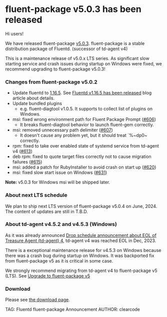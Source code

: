 # fluent-package v5.0.3 has been released

Hi users!

We have released fluent-package [v5.0.3](https://github.com/fluent/fluent-package-builder/releases/tag/v5.0.3).
fluent-package is a stable distribution package of Fluentd. (successor of td-agent v4)

This is a maintenance release of v5.0.x LTS series.
As significant slow starting service and crash issues during startup on Windows were fixed, we recommend upgrading to fluent-package v5.0.3!

### Changes from fluent-package v5.0.2

* Update fluentd to [1.16.5](https://github.com/fluent/fluentd/releases/tag/v1.16.5).
  See [Fluentd v1.16.5 has been released](/blog/fluentd-v1.16.5-has-been-released) blog article about details.
* Update bundled plugins
  * e.g. fluent-diagtool v1.0.5. It supports to collect list of plugins on Windows.
* msi: fixed wrong environment path for Fluent Package Prompt ([#606](https://github.com/fluent/fluent-package-builder/pull/606))
  * It breaks fluent-diagtool behavior to launch fluent-gem correctly.
* msi: removed unnecessary path delimiter ([#607](https://github.com/fluent/fluent-package-builder/pull/607))
  * It doesn't cause any problem yet, but it should treat `%~dp0~ correctly.
* rpm: fixed to take over enabled state of systemd service from td-agent v4 ([#613](https://github.com/fluent/fluent-package-builder/pull/613))
* deb rpm: fixed to quote target files correctly not to cause migration failures ([#615](https://github.com/fluent/fluent-package-builder/pull/615))
* msi: added a patch for RubyInstaller to avoid crash on start up ([#620](https://github.com/fluent/fluent-package-builder/pull/620))
* msi: fixed slow start issue on Windows ([#631](https://github.com/fluent/fluent-package-builder/pull/631))

<div markdown="span" class="alert alert-info" role="alert">
<i class="fa fa-info-circle"></i>
<b>Note:</b> v5.0.3 for Windows msi will be shipped later.
</div>

### About next LTS schedule

We plan to ship next LTS version of fluent-package v5.0.4 on June, 2024.
The content of updates are still in T.B.D.

### About td-agent v4.5.2 and v4.5.3 (Windows)

As it was already announced [Drop schedule announcement about EOL of Treasure Agent (td-agent) 4](https://www.fluentd.org/blog/schedule-for-td-agent-4-eol), td-agent v4 was reached EOL in Dec, 2023.

There is a exceptional maintenance release for v4.5.3 on Windows because there was a crash bug during startup on Windows. It was backported fix from fluent-package v5 as
it is critical in some case.

We strongly recommend migrating from td-agent v4 to fluent-package v5 (LTS).
See [Upgrade to fluent-package v5](http://localhost:9395/blog/upgrade-td-agent-v4-to-v5)

### Download

Please see [the download page](/download/fluent_package).

TAG: Fluentd fluent-package Announcement
AUTHOR: clearcode
